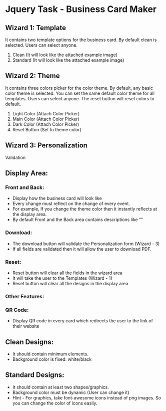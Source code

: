 # Jquery Task - Business Card Maker

## Wizard 1: Template
It contains two template options for the business card. By default clean is
selected. Users can select anyone.

1. Clean (It will look like the attached example image)
2. Standard (It will look like the attached example image)

## Wizard 2: Theme
It contains three colors picker for the color theme. By default, any basic color
theme is selected. You can set the same default color theme for all templates. Users
can select anyone. The reset button will reset colors to default.
1. Light Color (Attach Color Picker)
2. Main Color (Attach Color Picker)
3. Dark Color (Attach Color Picker)
4. Reset Button (Set to theme color)

## Wizard 3: Personalization
Validation

## Display Area:
### Front and Back:
- Display how the business card will look like
- Every change must reflect on the change of every event.
- For example, If you change the theme color then it instantly reflects at the display
area.
- By default Front and the Back area contains descriptions like “<name of your
compnay>”
### Download:
- The download button will validate the Personalization form (Wizard - 3)
- If all fields are validated then it will allow the user to download PDF.
### Reset:
- Reset button will clear all the fields in the wizard area
- It will take the user to the Templates (Wizard - 1)
- Reset button will clear all the designs in the display area

### Other Features:
### QR Code:
- Display QR code in every card which redirects the user to the link of their website

## Clean Designs:
- It should contain minimum elements.
- Background color is fixed: white/black

## Standard Designs:
- It should contain at least two shapes/graphics.
- Background color must be dynamic (User can change it)
- Hint - For graphics, take font-awesome icons instead of png images. So
you can change the color of icons easily.
#

